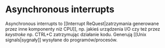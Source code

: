 # Asynchronous interrupts
Asynchronous interrupts to [[Interrupt ReQuest|zatrzymania generowane przez inne komponenty niż CPU]], np. jakieś urządzenia I/O czy też przez *keystroke* np. CTRL+C zatrzymując działanie kodu. Generują [[Unix signals|sygnały]] wysyłane do programów/procesów.